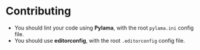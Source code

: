 Contributing
============

- You should lint your code using **Pylama**, with the root `pylama.ini` config file.
- You should use **editorconfig**, with the root `.editorconfig` config file.
